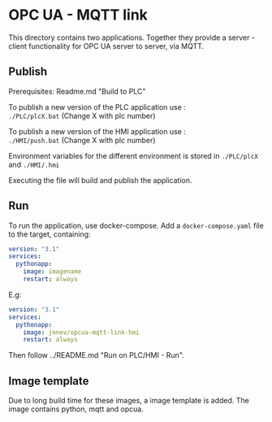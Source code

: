 # OPC UA - MQTT link

This directory contains two applications. Together they provide a server - client functionality for OPC UA server to server, via MQTT.

## Publish

Prerequisites: Readme.md "Build to PLC"

To publish a new version of the PLC application use :  
`./PLC/plcX.bat` (Change X with plc number)

To publish a new version of the HMI application use :  
`./HMI/push.bat` (Change X with plc number)

Environment variables for the different environment is stored in `./PLC/plcX` and `./HMI/.hmi`

Executing the file will build and publish the application.

## Run

To run the application, use docker-compose.
Add a `docker-compose.yaml` file to the target, containing:

```yaml
version: "3.1"
services:
  pythonapp:
    image: imagename
    restart: always
```

E.g:

```yaml
version: "3.1"
services:
  pythonapp:
    image: jonev/opcua-mqtt-link-hmi
    restart: always
```

Then follow ../README.md "Run on PLC/HMI - Run".

## Image template

Due to long build time for these images, a image template is added. The image contains python, mqtt and opcua.
